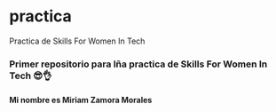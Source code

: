 # practica
Practica de Skills For Women In Tech

### Primer repositorio para lña practica de Skills For Women In Tech 😎👌
#### Mi nombre es Miriam Zamora Morales
